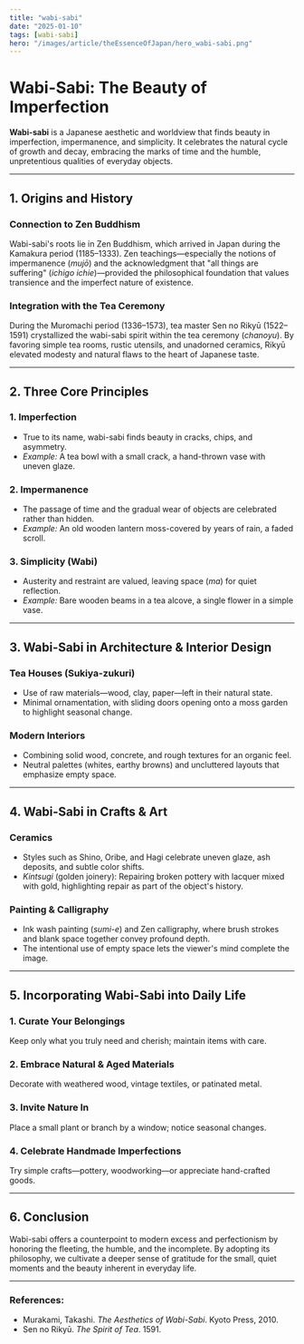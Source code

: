 ```yaml
---
title: "wabi-sabi"
date: "2025-01-10"
tags: [wabi-sabi]
hero: "/images/article/theEssenceOfJapan/hero_wabi-sabi.png"
---
```


# Wabi-Sabi: The Beauty of Imperfection

**Wabi-sabi** is a Japanese aesthetic and worldview that finds beauty in imperfection, impermanence, and simplicity. It celebrates the natural cycle of growth and decay, embracing the marks of time and the humble, unpretentious qualities of everyday objects.

---

## 1. Origins and History

### **Connection to Zen Buddhism**  
  Wabi-sabi's roots lie in Zen Buddhism, which arrived in Japan during the Kamakura period (1185–1333). Zen teachings—especially the notions of impermanence (*mujō*) and the acknowledgment that "all things are suffering" (*ichigo ichie*)—provided the philosophical foundation that values transience and the imperfect nature of existence.

### **Integration with the Tea Ceremony**  
  During the Muromachi period (1336–1573), tea master Sen no Rikyū (1522–1591) crystallized the wabi-sabi spirit within the tea ceremony (*chanoyu*). By favoring simple tea rooms, rustic utensils, and unadorned ceramics, Rikyū elevated modesty and natural flaws to the heart of Japanese taste.

---

## 2. Three Core Principles

### **1. Imperfection**
   - True to its name, wabi-sabi finds beauty in cracks, chips, and asymmetry.  
   - *Example:* A tea bowl with a small crack, a hand-thrown vase with uneven glaze.

### **2. Impermanence** 
   - The passage of time and the gradual wear of objects are celebrated rather than hidden.  
   - *Example:* An old wooden lantern moss-covered by years of rain, a faded scroll.

### **3. Simplicity (Wabi)**  
   - Austerity and restraint are valued, leaving space (*ma*) for quiet reflection.  
   - *Example:* Bare wooden beams in a tea alcove, a single flower in a simple vase.

---

## 3. Wabi-Sabi in Architecture & Interior Design

### **Tea Houses (Sukiya-zukuri)**  
  - Use of raw materials—wood, clay, paper—left in their natural state.  
  - Minimal ornamentation, with sliding doors opening onto a moss garden to highlight seasonal change.

### **Modern Interiors**  
  - Combining solid wood, concrete, and rough textures for an organic feel.  
  - Neutral palettes (whites, earthy browns) and uncluttered layouts that emphasize empty space.

---

## 4. Wabi-Sabi in Crafts & Art

### **Ceramics**  
  - Styles such as Shino, Oribe, and Hagi celebrate uneven glaze, ash deposits, and subtle color shifts.  
  - *Kintsugi* (golden joinery): Repairing broken pottery with lacquer mixed with gold, highlighting repair as part of the object's history.

### **Painting & Calligraphy**  
  - Ink wash painting (*sumi-e*) and Zen calligraphy, where brush strokes and blank space together convey profound depth.  
  - The intentional use of empty space lets the viewer's mind complete the image.

---

## 5. Incorporating Wabi-Sabi into Daily Life

### **1. Curate Your Belongings**  
   Keep only what you truly need and cherish; maintain items with care.

### **2. Embrace Natural & Aged Materials**  
   Decorate with weathered wood, vintage textiles, or patinated metal.

### **3. Invite Nature In**  
   Place a small plant or branch by a window; notice seasonal changes.

### **4. Celebrate Handmade Imperfections**  
   Try simple crafts—pottery, woodworking—or appreciate hand-crafted goods.

---

## 6. Conclusion

Wabi-sabi offers a counterpoint to modern excess and perfectionism by honoring the fleeting, the humble, and the incomplete. By adopting its philosophy, we cultivate a deeper sense of gratitude for the small, quiet moments and the beauty inherent in everyday life.

---

### **References:**  
- Murakami, Takashi. *The Aesthetics of Wabi-Sabi*. Kyoto Press, 2010.  
- Sen no Rikyū. *The Spirit of Tea*. 1591.
